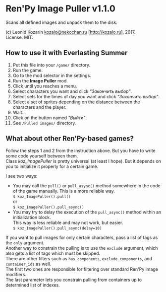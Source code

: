 Ren'Py Image Puller v1.1.0
==========================

Scans all defined images and unpack them to the disk.  

(c) Leonid Kozarin <kozalo@nekochan.ru> [http://kozalo.ru], 2017.  
License: MIT.  


How to use it with Everlasting Summer
-------------------------------------

1. Put this file into your `/game/` directory.
2. Run the game.
3. Go to the mod selector in the settings.
4. Run the **Image Puller** mod.
5. Click until you reaches a menu.
6. Select characters you want and click _"Закончить выбор"_.
7. Select sets for the times of day you want and click _"Закончить выбор"_.
8. Select a set of sprites depending on the distance between the characters and the player.
9. Wait...
10. Click on the button named _"Выйти"_.
11. See `/Pulled images/` directory.

What about other Ren'Py-based games?
------------------------------------

Follow the steps 1 and 2 from the instruction above. But you have to write some code yourself between them.  
Class _koz_ImagePuller_ is pretty universal (at least I hope). But it depends on you to initialize it properly for a certain game.  

I see two ways:  
- You may call the `pull()` or `pull_async()` method somewhere in the code of the game manually. This is a more reliable way.  
  `$ koz_ImagePuller().pull()`  
  or  
  `$ koz_ImagePuller().pull_async()`  
- You may try to delay the execution of the `pull_async()` method within an initialization block.  
  This way is less reliable and may not work, but easier.  
  `$ koz_ImagePuller().pull_async(delay=10)`  

If you want to pull images for only certain characters, pass a list of tags as the `only` argument.  
Another way to constrain the pulling is to use the `exclude` argument, which also gets a list of tags which must be skipped.  
There are other filters such as `has_components`, `exclude_components`, and `container_ids` as well.  
The first two ones are responsible for filtering over standard Ren'Py image modifiers.  
The last parameter lets you constrain pulling from containers up to determined list of indexes.  
